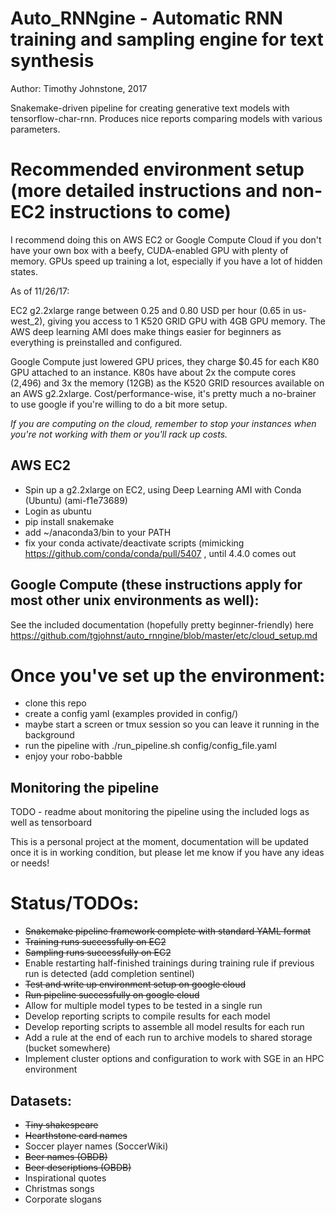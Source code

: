# Auto_RNNgine - Automatic RNN training and sampling engine for text synthesis
Author: Timothy Johnstone, 2017

Snakemake-driven pipeline for creating generative text models with tensorflow-char-rnn. Produces nice reports comparing models with various parameters.

# Recommended environment setup (more detailed instructions and non-EC2 instructions to come)
I recommend doing this on AWS EC2 or Google Compute Cloud if you don't have your own box with a beefy, CUDA-enabled GPU with plenty of memory. GPUs speed up training a lot, especially if you have a lot of hidden states.

As of 11/26/17:

EC2 g2.2xlarge range between 0.25 and 0.80 USD per hour (0.65 in us-west_2), giving you access to 1 K520 GRID GPU with 4GB GPU memory. The AWS deep learning AMI does make things easier for beginners as everything is preinstalled and configured.

Google Compute just lowered GPU prices, they charge $0.45 for each K80 GPU attached to an instance. K80s have about 2x the compute cores (2,496) and 3x the memory (12GB) as the K520 GRID resources available on an AWS g2.2xlarge. Cost/performance-wise, it's pretty much a no-brainer to use google if you're willing to do a bit more setup.

*If you are computing on the cloud, remember to stop your instances when you're not working with them or you'll rack up costs.*

## AWS EC2
- Spin up a g2.2xlarge  on EC2, using Deep Learning AMI with Conda (Ubuntu) (ami-f1e73689)
- Login as ubuntu
- pip install snakemake
- add ~/anaconda3/bin to your PATH
- fix your conda activate/deactivate scripts (mimicking https://github.com/conda/conda/pull/5407 , until 4.4.0 comes out

## Google Compute (these instructions apply for most other unix environments as well):
See the included documentation (hopefully pretty beginner-friendly) here https://github.com/tgjohnst/auto_rnngine/blob/master/etc/cloud_setup.md


# Once you've set up the environment:
- clone this repo
- create a config yaml (examples provided in config/)
- maybe start a screen or tmux session so you can leave it running in the background
- run the pipeline with ./run_pipeline.sh config/config_file.yaml
- enjoy your robo-babble

## Monitoring the pipeline
TODO - readme about monitoring the pipeline using the included logs as well as tensorboard

This is a personal project at the moment, documentation will be updated once it is in working condition, but please let me know if you have any ideas or needs!

# Status/TODOs:
- ~~Snakemake pipeline framework complete with standard YAML format~~
- ~~Training runs successfully on EC2~~
- ~~Sampling runs successfully on EC2~~
- Enable restarting half-finished trainings during training rule if previous run is detected (add completion sentinel)
- ~~Test and write up environment setup on google cloud~~
- ~~Run pipeline successfully on google cloud~~
- Allow for multiple model types to be tested in a single run
- Develop reporting scripts to compile results for each model
- Develop reporting scripts to assemble all model results for each run
- Add a rule at the end of each run to archive models to shared storage (bucket somewhere)
- Implement cluster options and configuration to work with SGE in an HPC environment

## Datasets:
- ~~Tiny shakespeare~~
- ~~Hearthstone card names~~
- Soccer player names (SoccerWiki)
- ~~Beer names (OBDB)~~
- ~~Beer descriptions (OBDB)~~
- Inspirational quotes
- Christmas songs
- Corporate slogans

